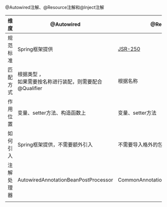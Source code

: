 @Autowired注解、@Resource注解和@Inject注解

| 维度    | @Autowired                             | @Resource                                                                             | @Inject                                                                                | 备注                        |
|-------|----------------------------------------|---------------------------------------------------------------------------------------|----------------------------------------------------------------------------------------|---------------------------|
| 规范标准  | Spring框架提供                             | [JSR-250](https://download.oracle.com/otndocs/jcp/common_annotations-1_3-mrel3-spec/) | JSR-330                                                                                |                           |
| 匹配方式  | 根据类型 ，<br/>如果需要按名称进行装配，则需要配合@Qualifier | 根据名称                                                                                  | 根据类型进行自动装配的，<br/>如果需要按名称进行装配，则需要配合@Named                                               |                           |
| 作用位置  | 变量、setter方法、构造函数上                      | 变量、setter方法                                                                           | 变量、setter方法、构造函数上                                                                      |                           |
| 如何引入  | Spring框架提供，不需要额外引入                     | 不需要导入格外的包，在JDK的rt.jar包                                                                | 需要导入[javax.inject.Inject](https://repo1.maven.org/maven2/javax/inject/javax.inject/1/) |                           |
| 注解处理器 | AutowiredAnnotationBeanPostProcessor   | CommonAnnotationBeanPostProcessor                                                     | CommonAnnotationBeanPostProcessor                                                      | 都是通过BeanPostProcessor接口实现 |
|       |                                        |                                                                                       |                                                                                        |                           |
